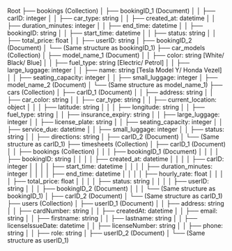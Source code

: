 Root
├── bookings (Collection)
│   ├── bookingID_1 (Document)
│   │   ├── carID: integer
│   │   ├── car_type: string
│   │   ├── created_at: datetime
│   │   ├── duration_minutes: integer
│   │   ├── end_time: datetime
│   │   ├── bookingID: string
│   │   ├── start_time: datetime
│   │   ├── status: string
│   │   ├── total_price: float
│   │   ├── userID: string
│   ├── bookingID_2 (Document)
│       └── (Same structure as bookingID_1)
├── car_models (Collection)
│   ├── model_name_1 (Document)
│   │   ├── color: string [White/ Black/ Blue]
│   │   ├── fuel_type: string [Electric/ Petrol]
│   │   ├── large_luggage: integer
│   │   ├── name: string [Tesla Model Y/ Honda Vezel]
│   │   ├── seating_capacity: integer
│   │   ├── small_luggage: integer
│   ├── model_name_2 (Document)
│       └── (Same structure as model_name_1)
├── cars (Collection)
│   ├── carID_1 (Document)
│   │   ├── address: string
│   │   ├── car_color: string
│   │   ├── car_type: string
│   │   ├── current_location: object
│   │   │   ├── latitude: string
│   │   │   ├── longitude: string
│   │   ├── fuel_type: string
│   │   ├── insurance_expiry: string
│   │   ├── large_luggage: integer
│   │   ├── license_plate: string
│   │   ├── seating_capacity: integer
│   │   ├── service_due: datetime
│   │   ├── small_luggage: integer
│   │   ├── status: string 
│   │   ├── directions: string
│   ├── carID_2 (Document)
│       └── (Same structure as carID_1)
├── timesheets (Collection)
│   ├── carID_1 (Document)
│   │   ├── bookings (Collection)
│   │   │   ├── bookingID_1 (Document)
│   │   │   │   ├── bookingID: string
│   │   │   │   ├── created_at: datetime
│   │   │   │   ├── carID: integer
│   │   │   │   ├── start_time: datetime
│   │   │   │   ├── duration_minutes: integer
│   │   │   │   ├── end_time: datetime
│   │   │   │   ├── hourly_rate: float
│   │   │   │   ├── total_price: float
│   │   │   │   ├── status: string
│   │   │   │   ├── userID: string
│   │   │   ├── bookingID_2 (Document)
│   │   │       └── (Same structure as bookingID_1)
│   ├── carID_2 (Document)
│       └── (Same structure as carID_1)
├── users (Collection)
│   ├── userID_1 (Document)
│   │   ├── address: string
│   │   ├── cardNumber: string
│   │   ├── createdAt: datetime
│   │   ├── email: string
│   │   ├── firstname: string
│   │   ├── lastname: string
│   │   ├── licenseIssueDate: datetime
│   │   ├── licenseNumber: string
│   │   ├── phone: string
│   │   ├── role: string
│   ├── userID_2 (Document)
│       └── (Same structure as userID_1)